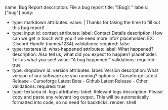 name: Bug Report
description: File a bug report
title: "[Bug]: "
labels: ["bug"]
body:
  - type: markdown
    attributes:
      value: |
        Thanks for taking the time to fill out this bug report!
  - type: input
    id: contact
    attributes:
      label: Contact Details
      description: How can we get in touch with you if we need more info?
      placeholder: EX. Discord Handle (name#1234)
    validations:
      required: false
  - type: textarea
    id: what-happened
    attributes:
      label: What happened?
      description: Also tell us, what did you expect to happen?
      placeholder: Tell us what you see!
      value: "A bug happened!"
    validations:
      required: true
  - type: dropdown
    id: version
    attributes:
      label: Version
      description: What version of our software are you running?
      options:
        - Curseforge Latest Release
        - Curseforge Latest Beta
        - Github Latest Release
        - Other
    validations:
      required: true
  - type: textarea
    id: logs
    attributes:
      label: Relevant logs
      description: Please copy and paste any relevant log output. This will be automatically formatted into code, so no need for backticks.
      render: shell

